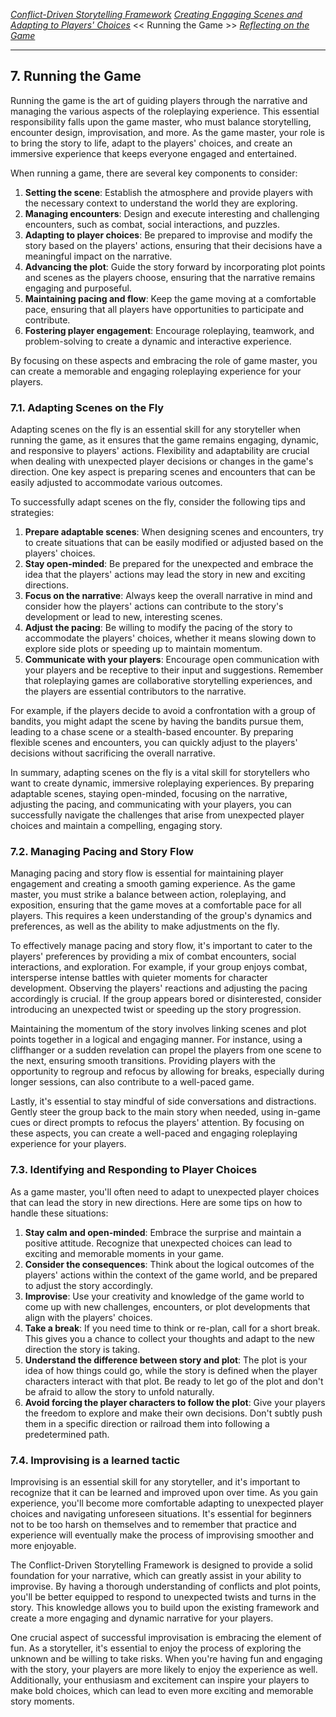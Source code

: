 *[Conflict-Driven Storytelling Framework](../README.MD)* 
*[Creating Engaging Scenes and Adapting to Players' Choices](6.%20Creating%20Engaging%20Scenes%20and%20Adapting%20to%20Players'%20Choices.md)* << Running the Game >> *[Reflecting on the Game](8.%20Reflecting%20on%20the%20Game.md)*

---

## 7. Running the Game

Running the game is the art of guiding players through the narrative and managing the various aspects of the roleplaying experience. This essential responsibility falls upon the game master, who must balance storytelling, encounter design, improvisation, and more. As the game master, your role is to bring the story to life, adapt to the players' choices, and create an immersive experience that keeps everyone engaged and entertained.

When running a game, there are several key components to consider:

1.  **Setting the scene**: Establish the atmosphere and provide players with the necessary context to understand the world they are exploring.
2.  **Managing encounters**: Design and execute interesting and challenging encounters, such as combat, social interactions, and puzzles.
3.  **Adapting to player choices**: Be prepared to improvise and modify the story based on the players' actions, ensuring that their decisions have a meaningful impact on the narrative.
4.  **Advancing the plot**: Guide the story forward by incorporating plot points and scenes as the players choose, ensuring that the narrative remains engaging and purposeful.
5.  **Maintaining pacing and flow**: Keep the game moving at a comfortable pace, ensuring that all players have opportunities to participate and contribute.
6.  **Fostering player engagement**: Encourage roleplaying, teamwork, and problem-solving to create a dynamic and interactive experience.

By focusing on these aspects and embracing the role of game master, you can create a memorable and engaging roleplaying experience for your players.

### 7.1. Adapting Scenes on the Fly

Adapting scenes on the fly is an essential skill for any storyteller when running the game, as it ensures that the game remains engaging, dynamic, and responsive to players' actions. Flexibility and adaptability are crucial when dealing with unexpected player decisions or changes in the game's direction. One key aspect is preparing scenes and encounters that can be easily adjusted to accommodate various outcomes.

To successfully adapt scenes on the fly, consider the following tips and strategies:

1.  **Prepare adaptable scenes**: When designing scenes and encounters, try to create situations that can be easily modified or adjusted based on the players' choices.
2.  **Stay open-minded**: Be prepared for the unexpected and embrace the idea that the players' actions may lead the story in new and exciting directions.
3.  **Focus on the narrative**: Always keep the overall narrative in mind and consider how the players' actions can contribute to the story's development or lead to new, interesting scenes.
4.  **Adjust the pacing**: Be willing to modify the pacing of the story to accommodate the players' choices, whether it means slowing down to explore side plots or speeding up to maintain momentum.
5.  **Communicate with your players**: Encourage open communication with your players and be receptive to their input and suggestions. Remember that roleplaying games are collaborative storytelling experiences, and the players are essential contributors to the narrative.

For example, if the players decide to avoid a confrontation with a group of bandits, you might adapt the scene by having the bandits pursue them, leading to a chase scene or a stealth-based encounter. By preparing flexible scenes and encounters, you can quickly adjust to the players' decisions without sacrificing the overall narrative.

In summary, adapting scenes on the fly is a vital skill for storytellers who want to create dynamic, immersive roleplaying experiences. By preparing adaptable scenes, staying open-minded, focusing on the narrative, adjusting the pacing, and communicating with your players, you can successfully navigate the challenges that arise from unexpected player choices and maintain a compelling, engaging story.

### 7.2. Managing Pacing and Story Flow

Managing pacing and story flow is essential for maintaining player engagement and creating a smooth gaming experience. As the game master, you must strike a balance between action, roleplaying, and exposition, ensuring that the game moves at a comfortable pace for all players. This requires a keen understanding of the group's dynamics and preferences, as well as the ability to make adjustments on the fly.

To effectively manage pacing and story flow, it's important to cater to the players' preferences by providing a mix of combat encounters, social interactions, and exploration. For example, if your group enjoys combat, intersperse intense battles with quieter moments for character development. Observing the players' reactions and adjusting the pacing accordingly is crucial. If the group appears bored or disinterested, consider introducing an unexpected twist or speeding up the story progression.

Maintaining the momentum of the story involves linking scenes and plot points together in a logical and engaging manner. For instance, using a cliffhanger or a sudden revelation can propel the players from one scene to the next, ensuring smooth transitions. Providing players with the opportunity to regroup and refocus by allowing for breaks, especially during longer sessions, can also contribute to a well-paced game.

Lastly, it's essential to stay mindful of side conversations and distractions. Gently steer the group back to the main story when needed, using in-game cues or direct prompts to refocus the players' attention. By focusing on these aspects, you can create a well-paced and engaging roleplaying experience for your players.

### 7.3. Identifying and Responding to Player Choices

As a game master, you'll often need to adapt to unexpected player choices that can lead the story in new directions. Here are some tips on how to handle these situations:

1.  **Stay calm and open-minded**: Embrace the surprise and maintain a positive attitude. Recognize that unexpected choices can lead to exciting and memorable moments in your game.
2.  **Consider the consequences**: Think about the logical outcomes of the players' actions within the context of the game world, and be prepared to adjust the story accordingly.
3.  **Improvise**: Use your creativity and knowledge of the game world to come up with new challenges, encounters, or plot developments that align with the players' choices.
4.  **Take a break**: If you need time to think or re-plan, call for a short break. This gives you a chance to collect your thoughts and adapt to the new direction the story is taking.
5.  **Understand the difference between story and plot**: The plot is your idea of how things could go, while the story is defined when the player characters interact with that plot. Be ready to let go of the plot and don't be afraid to allow the story to unfold naturally.
6.  **Avoid forcing the player characters to follow the plot**: Give your players the freedom to explore and make their own decisions. Don't subtly push them in a specific direction or railroad them into following a predetermined path.

### 7.4. Improvising is a learned tactic

Improvising is an essential skill for any storyteller, and it's important to recognize that it can be learned and improved upon over time. As you gain experience, you'll become more comfortable adapting to unexpected player choices and navigating unforeseen situations. It's essential for beginners not to be too harsh on themselves and to remember that practice and experience will eventually make the process of improvising smoother and more enjoyable.

The Conflict-Driven Storytelling Framework is designed to provide a solid foundation for your narrative, which can greatly assist in your ability to improvise. By having a thorough understanding of conflicts and plot points, you'll be better equipped to respond to unexpected twists and turns in the story. This knowledge allows you to build upon the existing framework and create a more engaging and dynamic narrative for your players.

One crucial aspect of successful improvisation is embracing the element of fun. As a storyteller, it's essential to enjoy the process of exploring the unknown and be willing to take risks. When you're having fun and engaging with the story, your players are more likely to enjoy the experience as well. Additionally, your enthusiasm and excitement can inspire your players to make bold choices, which can lead to even more exciting and memorable story moments.